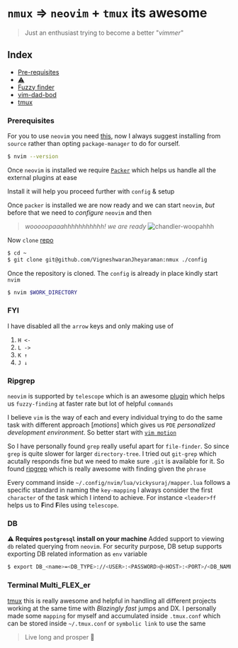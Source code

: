 # `nmux` => `neovim` + `tmux` its awesome

> Just an enthusiast trying to become a better "_vimmer_"

## Index
* [Pre-requisites](#prerequisites)
* [:warning:](#fyi)
* [Fuzzy finder](#ripgrep)
* [vim-dad-bod](#db)
* [tmux](#terminal-multipFLEXer)

### Prerequisites

For you to use `neovim` you need [this](https://github.com/neovim/neovim), now I
always suggest installing from `source` rather than opting `package-manager` to do for ourself.

```bash
$ nvim --version
```

Once `neovim` is installed we require [`Packer`](https://github.com/wbthomason/packer.nvim) which helps
us handle all the external plugins at ease

Install it will help you proceed further with `config` & setup

Once `packer` is installed we are now ready and we can start `neovim`, _but_ before that we
need to _configure_ `neovim` and then
> _wooooopaaahhhhhhhhhhh! we are ready_
![chandler-woopahhh](https://tenor.com/bVOnw.gif)

Now `clone` [repo](https://github.com/VigneshwaranJheyaraman/nmux)

```bash
$ cd ~
$ git clone git@github.com/VigneshwaranJheyaraman:nmux ./config 
```

Once the repository is cloned. The `config` is already in place kindly start `nvim`

```bash
$ nvim $WORK_DIRECTORY
```

### FYI
I have disabled all the `arrow` keys and only making use of
1. `H <-`
2. `L ->`
3. `K ↑`
4. `J ↓`

### Ripgrep

`neovim` is supported by `telescope` which is an awesome [plugin](https://github.com/nvim-telescope/telescope.nvim) which
helps us `fuzzy-finding` at faster rate but lot of helpful `commands`

I believe `vim` is the way of each and every individual trying to do the same task with different
approach [_motions_] which gives us `PDE` _personalized development environment_. So better start with [`vim motion`](https://neovim.io/doc/user/motion.html)

So I have personally found `grep` really useful apart for `file-finder`. So since `grep` is quite slower for larger `directory-tree`.
I tried out `git-grep` which acutally responds fine but we need to make sure `.git` is available for it. So found [ripgrep](https://github.com/BurntSushi/ripgrep)
which is really awesome with finding given the `phrase`

Every command inside `~/.config/nvim/lua/vickysuraj/mapper.lua` follows a specific standard in naming the `key-mapping`
I always consider the first `character` of the task which I intend to achieve. For instance `<leader>ff` helps us to **F**ind **F**iles using `telescope`.

### DB
:warning: **Requires `postgresql` install on your machine**
Added support to viewing `db` related querying from `neovim`. For security purpose, DB setup supports exporting DB related information as `env`
variable
```bash
$ export DB_<name>=<DB_TYPE>://<USER>:<PASSWORD>@<HOST>:<PORT>/<DB_NAME>
```

### Terminal Multi_FLEX_er

[tmux](https://github.com/tmux/tmux/wiki) this is really awesome and helpful in handling all different projects
working at the same time with _Blazingly fast_ jumps and DX. I personally made some `mapping` for myself and accumulated inside `.tmux.conf`
which can be stored inside `~/.tmux.conf` or `symbolic link` to use the same

> Live long and prosper :vulcan_salute:
